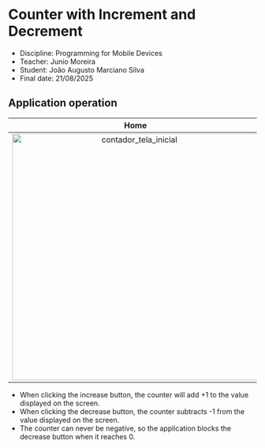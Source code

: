 # Counter with Increment and Decrement
- Discipline: Programming for Mobile Devices
- Teacher: Junio Moreira
- Student: João Augusto Marciano Silva
- Final date: 21/08/2025

## Application operation

| Home | When clicking enlarge | When clicking on decrease |
|:---:|:---:|:---:|
| <img height="500" alt="contador_tela_inicial" src="https://github.com/user-attachments/assets/cab1690f-d28d-4852-b686-94e3e3a69347" /> | <img height="500" alt="contador_aumentar" src="https://github.com/user-attachments/assets/964ccaae-bb8a-4564-ba5f-67fc2566758a" /> | <img height="500" alt="contador_tela_inicial" src="https://github.com/user-attachments/assets/cab1690f-d28d-4852-b686-94e3e3a69347" /> |

- When clicking the increase button, the counter will add +1 to the value displayed on the screen.
- When clicking the decrease button, the counter subtracts -1 from the value displayed on the screen.
- The counter can never be negative, so the application blocks the decrease button when it reaches 0.
